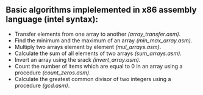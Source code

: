 ## Basic algorithms implelemented in x86 assembly language (__intel syntax__):
* Transfer elements from one array to another _(array\_transfer.asm)_.
* Find the minimum and the maximum of an array _(min\_max\_array.asm)_.
* Multiply two arrays element by element _(mul\_arrays.asm)_.
* Calculate the sum of all elements of two arrays _(sum\_arrays.asm)_.
* Invert an array using the srack _(invert\_array.asm)_.
* Count the number of items which are equal to 0 in an array using a procedure _(count\_zeros.asm)_.
* Calculate the greatest common divisor of two integers using a procedure _(gcd.asm)_.
